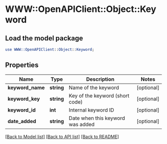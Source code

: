 # WWW::OpenAPIClient::Object::Keyword

## Load the model package
```perl
use WWW::OpenAPIClient::Object::Keyword;
```

## Properties
Name | Type | Description | Notes
------------ | ------------- | ------------- | -------------
**keyword_name** | **string** | Name of the keyword | [optional] 
**keyword_key** | **string** | Key of the keyword (short code) | [optional] 
**keyword_id** | **int** | Internal keyword ID | [optional] 
**date_added** | **string** | Date when this keyword was added | [optional] 

[[Back to Model list]](../README.md#documentation-for-models) [[Back to API list]](../README.md#documentation-for-api-endpoints) [[Back to README]](../README.md)


